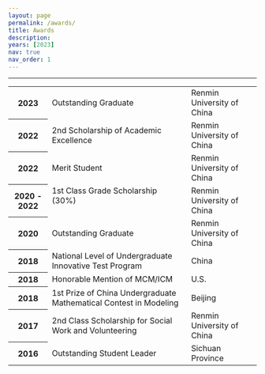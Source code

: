 ```yaml
---
layout: page
permalink: /awards/
title: Awards
description: 
years: [2023]
nav: true
nav_order: 1
---
```

<hr />
<div class="publications">
    <div class="table-responsive">
        <table class="table table-sm table-borderless">
        <tr>
            <th scope="row">2023</th>
            <td>Outstanding Graduate</td>
            <td>Renmin University of China</td>
        </tr>
        <tr>
            <th scope="row">2022</th>
            <td>2nd Scholarship of Academic Excellence</td>
            <td>Renmin University of China</td>
        </tr>
        <tr>
            <th scope="row">2022</th>
            <td>Merit Student</td>
            <td>Renmin University of China</td>
        </tr>
        <tr>
            <th scope="row">2020 - 2022</th>
            <td style="float: left;">1st Class Grade Scholarship (30%)</td>
            <td>Renmin University of China</td>
        </tr>
        <tr>
            <th scope="row">2020</th>
            <td>Outstanding Graduate</td>
            <td>Renmin University of China</td>
        </tr>
        <tr>
            <th scope="row">2018</th>
            <td>National Level of Undergraduate Innovative Test Program</td>
            <td>China</td>
        </tr>
        <tr>
            <th scope="row">2018</th>
            <td>Honorable Mention of MCM/ICM</td>
            <td>U.S.</td>
        </tr>
        <tr>
            <th scope="row">2018</th>
            <td>1st Prize of China Undergraduate Mathematical Contest in Modeling</td>
            <td>Beijing</td>
        </tr>
        <tr>
            <th scope="row">2017</th>
            <td>2nd Class Scholarship for Social Work and Volunteering</td>
            <td>Renmin University of China</td>
        </tr>
        <tr>
            <th scope="row">2016</th>
            <td>Outstanding Student Leader</td>
            <td>Sichuan Province</td>
        </tr>
        </table>
    </div>

</div>

